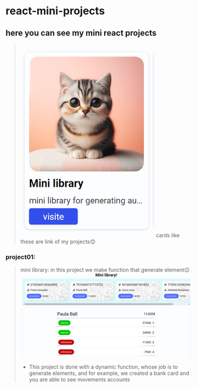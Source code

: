 # react-mini-projects

## here you can see my mini react projects

> ![alt text](./images/Annotation%202024-03-13%20151107.png)
> cards like these are link of my projects😊

### project01:

> mini library: in this project we make function that generate element😉
> ![alt text](./images/Annotation%202024-03-13%20151905.png)
>
> - This project is done with a dynamic function, whose job is to generate elements, and for example, we created a bank card and you are able to see movements accounts
